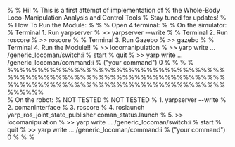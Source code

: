 % 
% Hi! 
% This is a first attempt of implementation of 
% the Whole-Body Loco-Manipulation Analysis and Control Tools
% Stay tuned for updates!
%
% How To Run the Module:
% 
% 
% Open 4 terminal:
% 
% On the simulator:
% Terminal 1. Run yarpserver
% >> yarpserver --write
% 
% Terminal 2. Run roscore
% >> roscore
% 
% Terminal 3. Run Gazebo
% >> gazebo
% 
% Terminal 4. Run the Module!!
% >> locomanipulation
% >> yarp write ... /generic_locoman/switch:i
%    start
%   quit
% >> yarp write ... /generic_locoman/command:i
%   ("your command") 0
%
%
%
%
%%%%%%%%%%%%%%%%%%%%%%%%%%%%%%%%%%%%%%%%%%%%%%%%%%%%%%%%%%%%%%%%%%%%%%%%%%%%%%%%%%%%%%%%%%%%%%%%%%%%%%%%%%%%%%%%%%  
% On the robot: % NOT TESTED
% NOT TESTED
% 1. yarpserver --write
% 2. comanInterface
% 3. roscore
% 4. roslaunch yarp_ros_joint_state_publisher coman_status.launch
% 5. >> locomanipulation
%    >> yarp write ... /generic_locoman/switch:i
%    start
%    quit
%    >> yarp write ... /generic_locoman/command:i
%    ("your command") 0
%
%
%
